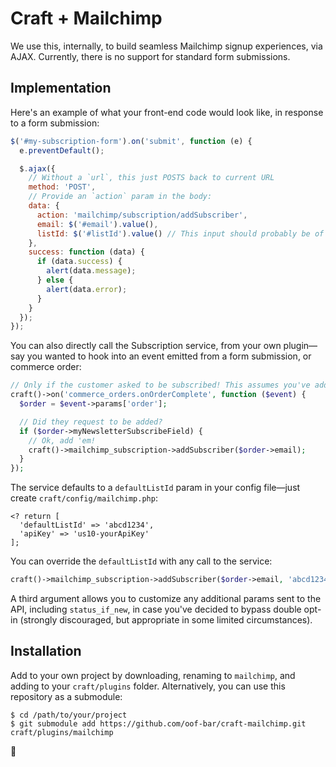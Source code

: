 # Craft + Mailchimp

We use this, internally, to build seamless Mailchimp signup experiences, via AJAX. Currently, there is no support for standard form submissions.

## Implementation

Here's an example of what your front-end code would look like, in response to a form submission:

```js
$('#my-subscription-form').on('submit', function (e) {
  e.preventDefault();

  $.ajax({
    // Without a `url`, this just POSTS back to current URL
    method: 'POST',
    // Provide an `action` param in the body:
    data: {
      action: 'mailchimp/subscription/addSubscriber',
      email: $('#email').value(),
      listId: $('#listId').value() // This input should probably be of type `hidden`.
    },
    success: function (data) {
      if (data.success) {
        alert(data.message);
      } else {
        alert(data.error);
      }
    }
  });
});
```

You can also directly call the Subscription service, from your own plugin—say you wanted to hook into an event emitted from a form submission, or commerce order:

```php
// Only if the customer asked to be subscribed! This assumes you've added a custom order field and exposed it to your order form.
craft()->on('commerce_orders.onOrderComplete', function ($event) {
  $order = $event->params['order'];

  // Did they request to be added?
  if ($order->myNewsletterSubscribeField) {
    // Ok, add 'em!
    craft()->mailchimp_subscription->addSubscriber($order->email);
  }
});
```

The service defaults to a `defaultListId` param in your config file—just create `craft/config/mailchimp.php`:

```
<? return [
  'defaultListId' => 'abcd1234',
  'apiKey' => 'us10-yourApiKey'
];
```

You can override the `defaultListId` with any call to the service:

```php
craft()->mailchimp_subscription->addSubscriber($order->email, 'abcd1234');
```

A third argument allows you to customize any additional params sent to the API, including `status_if_new`, in case you've decided to bypass double opt-in (strongly discouraged, but appropriate in some limited circumstances).

## Installation

Add to your own project by downloading, renaming to `mailchimp`, and adding to your `craft/plugins` folder. Alternatively, you can use this repository as a submodule:

```
$ cd /path/to/your/project
$ git submodule add https://github.com/oof-bar/craft-mailchimp.git craft/plugins/mailchimp
```

:deciduous_tree:
